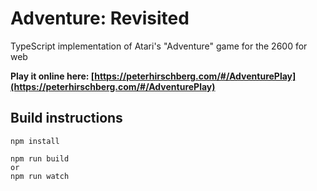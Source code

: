 # Adventure: Revisited
TypeScript implementation of Atari's "Adventure" game for the 2600 for web

**Play it online here: [https://peterhirschberg.com/#/AdventurePlay](https://peterhirschberg.com/#/AdventurePlay)**

## Build instructions
```
npm install

npm run build
or
npm run watch
```

